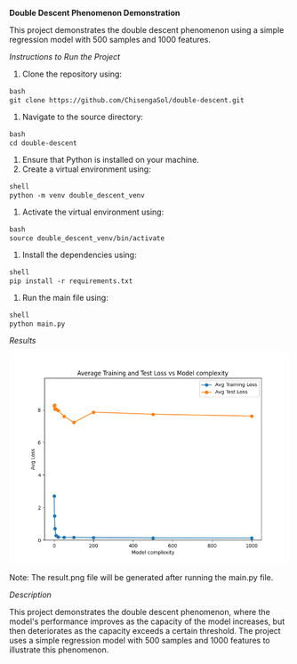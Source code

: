 **Double Descent Phenomenon Demonstration**

This project demonstrates the double descent phenomenon using a simple regression model with 500 samples and 1000 features.

*Instructions to Run the Project*

1. Clone the repository using:
```
bash
git clone https://github.com/ChisengaSol/double-descent.git
```
1. Navigate to the source directory:
```
bash
cd double-descent
```
1. Ensure that Python is installed on your machine.
2. Create a virtual environment using:
```
shell
python -m venv double_descent_venv
```
1. Activate the virtual environment using:
```
bash
source double_descent_venv/bin/activate
```
1. Install the dependencies using:
```
shell
pip install -r requirements.txt
```
1. Run the main file using:
```
shell
python main.py
```

*Results*

![Double Descent Result](results/result.png)


Note: The result.png file will be generated after running the main.py file.

*Description*

This project demonstrates the double descent phenomenon, where the model's performance improves as the capacity of the model increases, but then deteriorates as the capacity exceeds a certain threshold. The project uses a simple regression model with 500 samples and 1000 features to illustrate this phenomenon.
